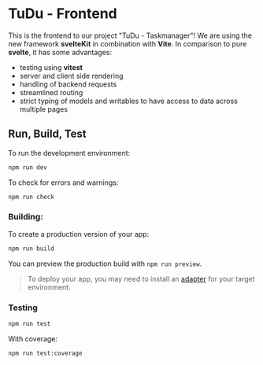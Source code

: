 # TuDu - Frontend

This is the frontend to our project "TuDu - Taskmanager"! We are using the new framework **svelteKit** in combination with **Vite**. In comparison to pure **svelte**, it has some advantages:
- testing using **vitest**
- server and client side rendering
- handling of backend requests
- streamlined routing
- strict typing of models and writables to have access to data across multiple pages

## Run, Build, Test 

To run the development environment:
```bash
npm run dev
```

To check for errors and warnings: 
```bash
npm run check
```

### Building:

To create a production version of your app:

```bash
npm run build
```

You can preview the production build with `npm run preview`.

> To deploy your app, you may need to install an [adapter](https://kit.svelte.dev/docs/adapters) for your target environment.


### Testing
```bash
npm run test
```

With coverage: 
```bash
npm run test:coverage
```